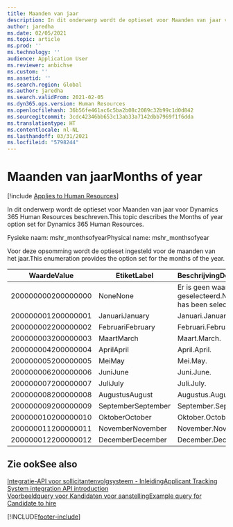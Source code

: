 ```yaml
---
title: Maanden van jaar
description: In dit onderwerp wordt de optieset voor Maanden van jaar voor Dynamics 365 Human Resources beschreven.
author: jaredha
ms.date: 02/05/2021
ms.topic: article
ms.prod: ''
ms.technology: ''
audience: Application User
ms.reviewer: anbichse
ms.custom: ''
ms.assetid: ''
ms.search.region: Global
ms.author: jaredha
ms.search.validFrom: 2021-02-05
ms.dyn365.ops.version: Human Resources
ms.openlocfilehash: 36b56fe461ac6c5ba2b08c2089c32b99c1d0d842
ms.sourcegitcommit: 3cdc42346bb653c13ab33a7142dbb7969f1f6dda
ms.translationtype: HT
ms.contentlocale: nl-NL
ms.lasthandoff: 03/31/2021
ms.locfileid: "5798244"
---
```

# <a name="months-of-year"></a><span data-ttu-id="54df2-103">Maanden van jaar</span><span class="sxs-lookup"><span data-stu-id="54df2-103">Months of year</span></span>

[!include [Applies to Human Resources](../includes/applies-to-hr.md)]

<span data-ttu-id="54df2-104">In dit onderwerp wordt de optieset voor Maanden van jaar voor Dynamics 365 Human Resources beschreven.</span><span class="sxs-lookup"><span data-stu-id="54df2-104">This topic describes the Months of year option set for Dynamics 365 Human Resources.</span></span>

<span data-ttu-id="54df2-105">Fysieke naam: mshr_monthsofyear</span><span class="sxs-lookup"><span data-stu-id="54df2-105">Physical name: mshr_monthsofyear</span></span>

<span data-ttu-id="54df2-106">Voor deze opsomming wordt de optieset ingesteld voor de maanden van het jaar.</span><span class="sxs-lookup"><span data-stu-id="54df2-106">This enumeration provides the option set for the months of the year.</span></span>

| <span data-ttu-id="54df2-107">Waarde</span><span class="sxs-lookup"><span data-stu-id="54df2-107">Value</span></span> | <span data-ttu-id="54df2-108">Etiket</span><span class="sxs-lookup"><span data-stu-id="54df2-108">Label</span></span> | <span data-ttu-id="54df2-109">Beschrijving</span><span class="sxs-lookup"><span data-stu-id="54df2-109">Description</span></span> |
| --- | --- | --- |
| <span data-ttu-id="54df2-110">200000000</span><span class="sxs-lookup"><span data-stu-id="54df2-110">200000000</span></span> | <span data-ttu-id="54df2-111">None</span><span class="sxs-lookup"><span data-stu-id="54df2-111">None</span></span> | <span data-ttu-id="54df2-112">Er is geen waarde geselecteerd.</span><span class="sxs-lookup"><span data-stu-id="54df2-112">No value has been selected.</span></span> |
| <span data-ttu-id="54df2-113">200000001</span><span class="sxs-lookup"><span data-stu-id="54df2-113">200000001</span></span> | <span data-ttu-id="54df2-114">Januari</span><span class="sxs-lookup"><span data-stu-id="54df2-114">January</span></span> | <span data-ttu-id="54df2-115">Januari.</span><span class="sxs-lookup"><span data-stu-id="54df2-115">January.</span></span> |
| <span data-ttu-id="54df2-116">200000002</span><span class="sxs-lookup"><span data-stu-id="54df2-116">200000002</span></span> | <span data-ttu-id="54df2-117">Februari</span><span class="sxs-lookup"><span data-stu-id="54df2-117">February</span></span> | <span data-ttu-id="54df2-118">Februari.</span><span class="sxs-lookup"><span data-stu-id="54df2-118">February.</span></span> |
| <span data-ttu-id="54df2-119">200000003</span><span class="sxs-lookup"><span data-stu-id="54df2-119">200000003</span></span> | <span data-ttu-id="54df2-120">Maart</span><span class="sxs-lookup"><span data-stu-id="54df2-120">March</span></span> | <span data-ttu-id="54df2-121">Maart.</span><span class="sxs-lookup"><span data-stu-id="54df2-121">March.</span></span> |
| <span data-ttu-id="54df2-122">200000004</span><span class="sxs-lookup"><span data-stu-id="54df2-122">200000004</span></span> | <span data-ttu-id="54df2-123">April</span><span class="sxs-lookup"><span data-stu-id="54df2-123">April</span></span> | <span data-ttu-id="54df2-124">April.</span><span class="sxs-lookup"><span data-stu-id="54df2-124">April.</span></span> |
| <span data-ttu-id="54df2-125">200000005</span><span class="sxs-lookup"><span data-stu-id="54df2-125">200000005</span></span> | <span data-ttu-id="54df2-126">Mei</span><span class="sxs-lookup"><span data-stu-id="54df2-126">May</span></span> | <span data-ttu-id="54df2-127">Mei.</span><span class="sxs-lookup"><span data-stu-id="54df2-127">May.</span></span> |
| <span data-ttu-id="54df2-128">200000006</span><span class="sxs-lookup"><span data-stu-id="54df2-128">200000006</span></span> | <span data-ttu-id="54df2-129">Juni</span><span class="sxs-lookup"><span data-stu-id="54df2-129">June</span></span> | <span data-ttu-id="54df2-130">Juni.</span><span class="sxs-lookup"><span data-stu-id="54df2-130">June.</span></span> |
| <span data-ttu-id="54df2-131">200000007</span><span class="sxs-lookup"><span data-stu-id="54df2-131">200000007</span></span> | <span data-ttu-id="54df2-132">Juli</span><span class="sxs-lookup"><span data-stu-id="54df2-132">July</span></span> | <span data-ttu-id="54df2-133">Juli.</span><span class="sxs-lookup"><span data-stu-id="54df2-133">July.</span></span> |
| <span data-ttu-id="54df2-134">200000008</span><span class="sxs-lookup"><span data-stu-id="54df2-134">200000008</span></span> | <span data-ttu-id="54df2-135">Augustus</span><span class="sxs-lookup"><span data-stu-id="54df2-135">August</span></span> | <span data-ttu-id="54df2-136">Augustus.</span><span class="sxs-lookup"><span data-stu-id="54df2-136">August.</span></span> |
| <span data-ttu-id="54df2-137">200000009</span><span class="sxs-lookup"><span data-stu-id="54df2-137">200000009</span></span> | <span data-ttu-id="54df2-138">September</span><span class="sxs-lookup"><span data-stu-id="54df2-138">September</span></span> | <span data-ttu-id="54df2-139">September.</span><span class="sxs-lookup"><span data-stu-id="54df2-139">September.</span></span> |
| <span data-ttu-id="54df2-140">200000010</span><span class="sxs-lookup"><span data-stu-id="54df2-140">200000010</span></span> | <span data-ttu-id="54df2-141">Oktober</span><span class="sxs-lookup"><span data-stu-id="54df2-141">October</span></span> | <span data-ttu-id="54df2-142">Oktober.</span><span class="sxs-lookup"><span data-stu-id="54df2-142">October.</span></span> |
| <span data-ttu-id="54df2-143">200000011</span><span class="sxs-lookup"><span data-stu-id="54df2-143">200000011</span></span> | <span data-ttu-id="54df2-144">November</span><span class="sxs-lookup"><span data-stu-id="54df2-144">November</span></span> | <span data-ttu-id="54df2-145">November.</span><span class="sxs-lookup"><span data-stu-id="54df2-145">November.</span></span> |
| <span data-ttu-id="54df2-146">200000012</span><span class="sxs-lookup"><span data-stu-id="54df2-146">200000012</span></span> | <span data-ttu-id="54df2-147">December</span><span class="sxs-lookup"><span data-stu-id="54df2-147">December</span></span> | <span data-ttu-id="54df2-148">December.</span><span class="sxs-lookup"><span data-stu-id="54df2-148">December.</span></span> |

## <a name="see-also"></a><span data-ttu-id="54df2-149">Zie ook</span><span class="sxs-lookup"><span data-stu-id="54df2-149">See also</span></span>

[<span data-ttu-id="54df2-150">Integratie-API voor sollicitantenvolgsysteem - Inleiding</span><span class="sxs-lookup"><span data-stu-id="54df2-150">Applicant Tracking System integration API introduction</span></span>](hr-admin-integration-ats-api-introduction.md)<br>
[<span data-ttu-id="54df2-151">Voorbeeldquery voor Kandidaten voor aanstelling</span><span class="sxs-lookup"><span data-stu-id="54df2-151">Example query for Candidate to hire</span></span>](hr-admin-integration-ats-api-candidate-to-hire-example-query.md)


[!INCLUDE[footer-include](../includes/footer-banner.md)]
